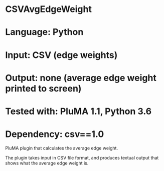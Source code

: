 # CSVAvgEdgeWeight
# Language: Python
# Input: CSV (edge weights)
# Output: none (average edge weight printed to screen)
# Tested with: PluMA 1.1, Python 3.6
# Dependency: csv==1.0

PluMA plugin that calculates the average edge weight. 

The plugin takes input in CSV file format, and produces textual output that shows what the average edge weight is. 
